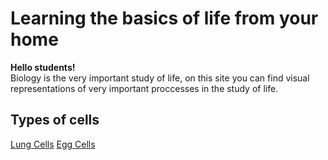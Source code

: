 <HTML>
   <HEAD>
   </HEAD>
   <BODY>
      <P>
         <h1>Learning the basics of life from your home</h1>
         <b> Hello students! </b><br>
         Biology is the very important study of life, on this site you can find visual representations of very important proccesses          in the study of life.
         <h2>Types of cells</h2>
         <a href="emasiello.github.io/bioligybasics/lung-cells/">Lung Cells</a>
         <a href="emasiello.github.io/bioligybasics/egg-cells/">Egg Cells</a>
         
